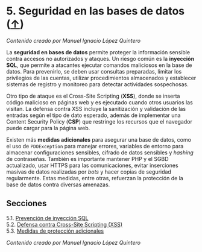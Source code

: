 # 5. Seguridad en las bases de datos ([↑](../README.md))

_Contenido creado por Manuel Ignacio López Quintero_

La **seguridad en bases de datos** permite proteger la información sensible contra accesos no autorizados y ataques. Un riesgo común es la **inyección SQL**, que permite a atacantes ejecutar comandos maliciosos en la base de datos. Para prevenirlo, se deben usar consultas preparadas, limitar los privilegios de las cuentas, utilizar procedimientos almacenados y establecer sistemas de registro y monitoreo para detectar actividades sospechosas.

Otro tipo de ataque es el Cross-Site Scripting (**XSS**), donde se inserta código malicioso en páginas web y es ejecutado cuando otros usuarios las visitan. La defensa contra XSS incluye la sanitización y validación de las entradas según el tipo de dato esperado, además de implementar una Content Security Policy (**CSP**) que restringe los recursos que el navegador puede cargar para la página web.

Existen más **medidas adicionales** para asegurar una base de datos, como el uso de `PDOException` para manejar errores, variables de entorno para almacenar configuraciones sensibles, cifrado de datos sensibles y _hashing_ de contraseñas. También es importante mantener PHP y el SGBD actualizado, usar HTTPS para las comunicaciones, evitar inserciones masivas de datos realizadas por _bots_ y hacer copias de seguridad regularmente. Estas medidas, entre otras, refuerzan la protección de la base de datos contra diversas amenazas.

## Secciones

5.1. [Prevención de inyección SQL](5.1.md)<br />
5.2. [Defensa contra Cross-Site Scripting (XSS)](5.2.md)<br />
5.3. [Medidas de protección adicionales](5.3.md)

_Contenido creado por Manuel Ignacio López Quintero_

